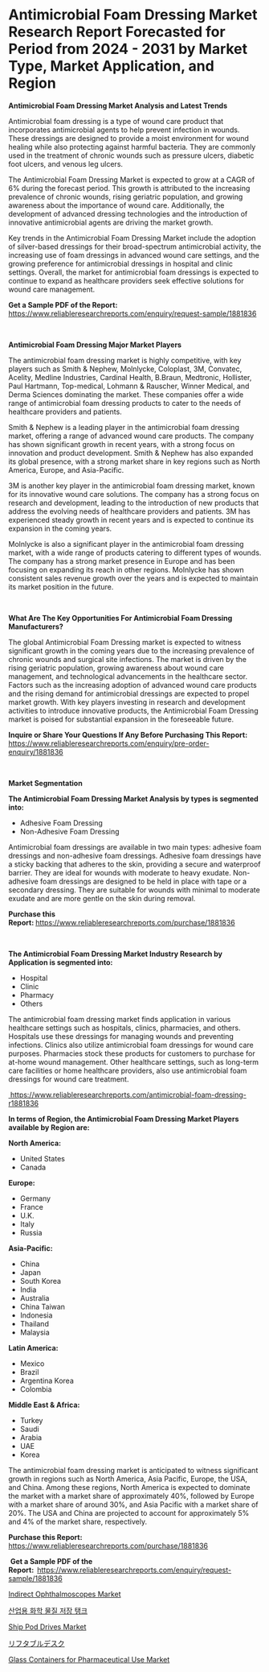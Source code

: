 <p><h1>Antimicrobial Foam Dressing Market Research Report Forecasted for Period from 2024 -  2031 by Market Type, Market Application, and Region</h1></p><p><strong>Antimicrobial Foam Dressing Market Analysis and Latest Trends</strong></p>
<p><p>Antimicrobial foam dressing is a type of wound care product that incorporates antimicrobial agents to help prevent infection in wounds. These dressings are designed to provide a moist environment for wound healing while also protecting against harmful bacteria. They are commonly used in the treatment of chronic wounds such as pressure ulcers, diabetic foot ulcers, and venous leg ulcers.</p><p>The Antimicrobial Foam Dressing Market is expected to grow at a CAGR of 6% during the forecast period. This growth is attributed to the increasing prevalence of chronic wounds, rising geriatric population, and growing awareness about the importance of wound care. Additionally, the development of advanced dressing technologies and the introduction of innovative antimicrobial agents are driving the market growth.</p><p>Key trends in the Antimicrobial Foam Dressing Market include the adoption of silver-based dressings for their broad-spectrum antimicrobial activity, the increasing use of foam dressings in advanced wound care settings, and the growing preference for antimicrobial dressings in hospital and clinic settings. Overall, the market for antimicrobial foam dressings is expected to continue to expand as healthcare providers seek effective solutions for wound care management.</p></p>
<p><strong>Get a Sample PDF of the Report:&nbsp;</strong> <a href="https://www.reliableresearchreports.com/enquiry/request-sample/1881836">https://www.reliableresearchreports.com/enquiry/request-sample/1881836</a></p>
<p>&nbsp;</p>
<p><strong>Antimicrobial Foam Dressing Major Market Players</strong></p>
<p><p>The antimicrobial foam dressing market is highly competitive, with key players such as Smith & Nephew, Molnlycke, Coloplast, 3M, Convatec, Acelity, Medline Industries, Cardinal Health, B.Braun, Medtronic, Hollister, Paul Hartmann, Top-medical, Lohmann & Rauscher, Winner Medical, and Derma Sciences dominating the market. These companies offer a wide range of antimicrobial foam dressing products to cater to the needs of healthcare providers and patients.</p><p>Smith & Nephew is a leading player in the antimicrobial foam dressing market, offering a range of advanced wound care products. The company has shown significant growth in recent years, with a strong focus on innovation and product development. Smith & Nephew has also expanded its global presence, with a strong market share in key regions such as North America, Europe, and Asia-Pacific.</p><p>3M is another key player in the antimicrobial foam dressing market, known for its innovative wound care solutions. The company has a strong focus on research and development, leading to the introduction of new products that address the evolving needs of healthcare providers and patients. 3M has experienced steady growth in recent years and is expected to continue its expansion in the coming years.</p><p>Molnlycke is also a significant player in the antimicrobial foam dressing market, with a wide range of products catering to different types of wounds. The company has a strong market presence in Europe and has been focusing on expanding its reach in other regions. Molnlycke has shown consistent sales revenue growth over the years and is expected to maintain its market position in the future.</p></p>
<p>&nbsp;</p>
<p><strong>What Are The Key Opportunities For Antimicrobial Foam Dressing Manufacturers?</strong></p>
<p><p>The global Antimicrobial Foam Dressing market is expected to witness significant growth in the coming years due to the increasing prevalence of chronic wounds and surgical site infections. The market is driven by the rising geriatric population, growing awareness about wound care management, and technological advancements in the healthcare sector. Factors such as the increasing adoption of advanced wound care products and the rising demand for antimicrobial dressings are expected to propel market growth. With key players investing in research and development activities to introduce innovative products, the Antimicrobial Foam Dressing market is poised for substantial expansion in the foreseeable future.</p></p>
<p><strong>Inquire or Share Your Questions If Any Before Purchasing This Report:</strong> <a href="https://www.reliableresearchreports.com/enquiry/pre-order-enquiry/1881836">https://www.reliableresearchreports.com/enquiry/pre-order-enquiry/1881836</a></p>
<p>&nbsp;</p>
<p><strong>Market Segmentation</strong></p>
<p><strong>The Antimicrobial Foam Dressing Market Analysis by types is segmented into:</strong></p>
<p><ul><li>Adhesive Foam Dressing</li><li>Non-Adhesive Foam Dressing</li></ul></p>
<p><p>Antimicrobial foam dressings are available in two main types: adhesive foam dressings and non-adhesive foam dressings. Adhesive foam dressings have a sticky backing that adheres to the skin, providing a secure and waterproof barrier. They are ideal for wounds with moderate to heavy exudate. Non-adhesive foam dressings are designed to be held in place with tape or a secondary dressing. They are suitable for wounds with minimal to moderate exudate and are more gentle on the skin during removal.</p></p>
<p><strong>Purchase this Report:&nbsp;</strong><a href="https://www.reliableresearchreports.com/purchase/1881836">https://www.reliableresearchreports.com/purchase/1881836</a></p>
<p>&nbsp;</p>
<p><strong>The Antimicrobial Foam Dressing Market Industry Research by Application is segmented into:</strong></p>
<p><ul><li>Hospital</li><li>Clinic</li><li>Pharmacy</li><li>Others</li></ul></p>
<p><p>The antimicrobial foam dressing market finds application in various healthcare settings such as hospitals, clinics, pharmacies, and others. Hospitals use these dressings for managing wounds and preventing infections. Clinics also utilize antimicrobial foam dressings for wound care purposes. Pharmacies stock these products for customers to purchase for at-home wound management. Other healthcare settings, such as long-term care facilities or home healthcare providers, also use antimicrobial foam dressings for wound care treatment.</p></p>
<p><a href="https://www.reliableresearchreports.com/antimicrobial-foam-dressing-r1881836">&nbsp;https://www.reliableresearchreports.com/antimicrobial-foam-dressing-r1881836</a></p>
<p><strong>In terms of Region, the Antimicrobial Foam Dressing Market Players available by Region are:</strong></p>
<p>
    <p> <strong> North America: </strong>
        <ul>
            <li>United States</li>
            <li>Canada</li>
        </ul>
        </p> 
    <p> <strong> Europe: </strong>
        <ul>
            <li>Germany</li>
            <li>France</li>
            <li>U.K.</li>
            <li>Italy</li>
            <li>Russia</li>
        </ul>
        </p> 
    <p> <strong> Asia-Pacific: </strong>
        <ul>
            <li>China</li>
            <li>Japan</li>
            <li>South Korea</li>
            <li>India</li>
            <li>Australia</li>
            <li>China Taiwan</li>
            <li>Indonesia</li>
            <li>Thailand</li>
            <li>Malaysia</li>
        </ul>
        </p> 
    <p> <strong> Latin America: </strong>
        <ul>
            <li>Mexico</li>
            <li>Brazil</li>
            <li>Argentina Korea</li>
            <li>Colombia</li>
        </ul>
        </p> 
    <p> <strong> Middle East & Africa: </strong>
        <ul>
            <li>Turkey</li>
            <li>Saudi</li>
            <li>Arabia</li>
            <li>UAE</li>
            <li>Korea</li>
        </ul>
    </p>
    </p>
<p><p>The antimicrobial foam dressing market is anticipated to witness significant growth in regions such as North America, Asia Pacific, Europe, the USA, and China. Among these regions, North America is expected to dominate the market with a market share of approximately 40%, followed by Europe with a market share of around 30%, and Asia Pacific with a market share of 20%. The USA and China are projected to account for approximately 5% and 4% of the market share, respectively.</p></p>
<p><strong>Purchase this Report: </strong><a href="https://www.reliableresearchreports.com/purchase/1881836">https://www.reliableresearchreports.com/purchase/1881836</a></p>
<p>&nbsp;<strong>Get a Sample PDF of the Report:&nbsp;&nbsp;</strong><a href="https://www.reliableresearchreports.com/enquiry/request-sample/1881836">https://www.reliableresearchreports.com/enquiry/request-sample/1881836</a></p>
<p><strong></strong></p>
<p><p><a href="https://github.com/gamblestampleyjenny50m5sl6/Market-Research-Report-List-2/blob/main/indirect-ophthalmoscopes-market.md">Indirect Ophthalmoscopes Market</a></p><p><a href="https://medium.com/@sybleferry/%EC%82%B0%EC%97%85-%ED%99%94%ED%95%99-%EC%A0%80%EC%9E%A5-%ED%83%B1%ED%81%AC-%EC%8B%9C%EC%9E%A5-%EC%84%B1%EA%B3%B5%EC%A0%81-%EB%B9%84%EC%A6%88%EB%8B%88%EC%8A%A4-%EC%A0%84%EB%9E%B5%EC%9D%98-%EC%97%B4%EC%87%A0-2031%EB%85%84%EA%B9%8C%EC%A7%80-%EC%98%88%EC%B8%A1-2dc19db24a60">산업용 화학 물질 저장 탱크</a></p><p><a href="https://www.linkedin.com/pulse/ship-pod-drives-market-trends-forecast-competitive-analysis-wibpe?trackingId=HlNCa6gVctcu5LcmQkCUig%3D%3D">Ship Pod Drives Market</a></p><p><a href="https://medium.com/@vincemarvin1/%E6%98%87%E9%99%8D%E5%8F%AF%E8%83%BD%E3%81%AA%E3%83%87%E3%82%B9%E3%82%AF%E5%B8%82%E5%A0%B4-%E5%B8%82%E5%A0%B4cagr-%E5%B8%82%E5%A0%B4%E5%8B%95%E5%90%91-%E6%88%90%E9%95%B7%E6%88%A6%E7%95%A5%E3%81%AB%E9%96%A2%E3%81%99%E3%82%8B%E6%B4%9E%E5%AF%9F-013727c1ec72">リフタブルデスク</a></p><p><a href="https://github.com/nicholepatriciadoylenwnrjr0/Market-Research-Report-List-2/blob/main/glass-containers-for-pharmaceutical-use-market.md">Glass Containers for Pharmaceutical Use Market</a></p></p>